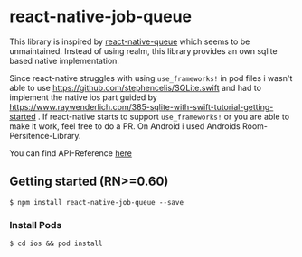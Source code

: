 # react-native-job-queue

This library is inspired by [react-native-queue](https://github.com/billmalarky/react-native-queue) which seems to be unmaintained.
Instead of using realm, this library provides an own sqlite based native implementation.

Since react-native struggles with using `use_frameworks!` in pod files i wasn't able to use https://github.com/stephencelis/SQLite.swift and had to implement the native ios part guided by https://www.raywenderlich.com/385-sqlite-with-swift-tutorial-getting-started . If react-native starts to support `use_frameworks!` or you are able to make it work, feel free to do a PR.
On Android i used Androids Room-Persitence-Library.

You can find API-Reference [here](https://simonerm.github.io/react-native-job-queue/docs/)

## Getting started (RN>=0.60)

`$ npm install react-native-job-queue --save`

### Install Pods

`$ cd ios && pod install`
